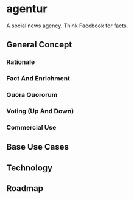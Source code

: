 # agentur
A social news agency. Think Facebook for facts.

## General Concept

### Rationale


### Fact And Enrichment


### Quora Quororum


### Voting (Up And Down)


### Commercial Use


## Base Use Cases


## Technology


## Roadmap
